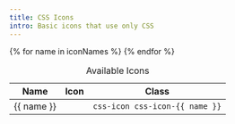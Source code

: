 ```yaml
---
title: CSS Icons 
intro: Basic icons that use only CSS
---
```


<table class="site-data-table">
  <caption>Available Icons</caption>
  <thead>
    <tr>
      <th>Name</th>
      <th>Icon</th>
      <th>Class</th>
    </tr>
  </thead>
  <tbody>
    {% for name in iconNames %}
      <tr>
        <td>{{ name }}</td> 
        <td>
          <span class="css-icon css-icon--{{ name }}"></span>
        </td>
        <td class="type-small">
          <code>css-icon css-icon-{{ name }}</code>
        </td>
      </tr>
    {% endfor %}
  </tbody>
</table>